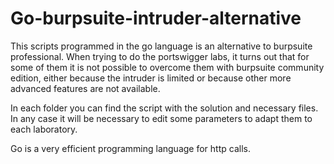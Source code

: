 # Go-burpsuite-intruder-alternative
This scripts programmed in the go language is an alternative to burpsuite professional.
When trying to do the portswigger labs, it turns out that for some of them it is not possible to overcome them with burpsuite community edition, either because the intruder is limited or because other more advanced features are not available.

In each folder you can find the script with the solution and necessary files. In any case it will be necessary to edit some parameters to adapt them to each laboratory.

Go is a very efficient programming language for http calls.
